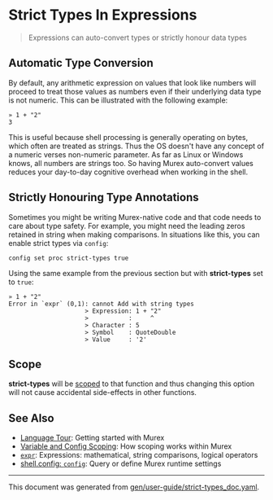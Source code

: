# Strict Types In Expressions

> Expressions can auto-convert types or strictly honour data types

## Automatic Type Conversion

By default, any arithmetic expression on values that look like numbers will
proceed to treat those values as numbers even if their underlying data type is
not numeric. This can be illustrated with the following example:

```
» 1 + "2"
3
```

This is useful because shell processing is generally operating on bytes, which
often are treated as strings. Thus the OS doesn't have any concept of a numeric
verses non-numeric parameter. As far as Linux or Windows knows, all numbers are
strings too. So having Murex auto-convert values reduces your day-to-day
cognitive overhead when working in the shell.

## Strictly Honouring Type Annotations

Sometimes you might be writing Murex-native code and that code needs to care
about type safety. For example, you might need the leading zeros retained in
string when making comparisons. In situations like this, you can enable strict
types via `config`:

```
config set proc strict-types true
```

Using the same example from the previous section but with **strict-types** set
to `true`:

```
» 1 + "2"
Error in `expr` (0,1): cannot Add with string types
                     > Expression: 1 + "2"
                     >           :     ^
                     > Character : 5
                     > Symbol    : QuoteDouble
                     > Value     : '2'
```

## Scope

**strict-types** will be [scoped](/docs/user-guide/scoping.md) to that function and thus
changing this option will not cause accidental side-effects in other functions.

## See Also

* [Language Tour](../Murex/tour.md):
  Getting started with Murex
* [Variable and Config Scoping](../user-guide/scoping.md):
  How scoping works within Murex
* [`expr`](../commands/expr.md):
  Expressions: mathematical, string comparisons, logical operators
* [shell.config: `config`](../commands/config.md):
  Query or define Murex runtime settings

<hr/>

This document was generated from [gen/user-guide/strict-types_doc.yaml](https://github.com/lmorg/murex/blob/master/gen/user-guide/strict-types_doc.yaml).